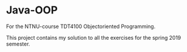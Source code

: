 # Java-OOP

For the NTNU-course TDT4100 Objectoriented Programming.

This project contains my solution to all the exercises for the spring 2019 semester.
